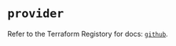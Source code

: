 # `provider`

Refer to the Terraform Registory for docs: [`github`](https://registry.terraform.io/providers/integrations/github/5.26.0/docs).
